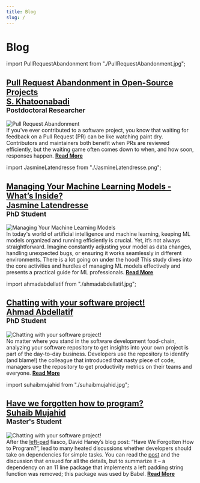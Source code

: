 ```yaml
---
title: Blog
slug: /
---
```

 
# Blog

import PullRequestAbandonment from "./PullRequestAbandonment.jpg";

<div className="container">
  <h2>
    <a href="/blog/publications/Taking_the_Guesswork_Out_of_Code_Reviews">
      Pull Request Abandonment in Open-Source Projects
    </a>
    <div className="avatar__intro" itemprop="author" itemscope="" itemtype="https://schema.org/Person">
      <div className="avatar__name">
        <a itemprop="url" href="/members/hassan-khatoonabadi">
          <span itemprop="name">S. Khatoonabadi</span>
        </a>
      </div>
      <small className="avatar__subtitle" itemprop="description">
        Postdoctoral Researcher
      </small>
    </div>
  </h2>

  <div className="events" style={{
      '@media screen and (max-width: 966px)': {
          maxHeight: '100%',
          flexWrap: 'wrap',
          maxWidth: '350px'
      }
  }}>
    <div className="SmallContainer">
      <img src={PullRequestAbandonment} alt="Pull Request Abandonment" />
    </div>

  <div className="text">
      If you've ever contributed to a software project, you know that waiting for feedback on a Pull Request (PR) can be like watching paint dry. Contributors and maintainers both benefit when PRs are reviewed efficiently, but the waiting game often comes down to when, and how soon, responses happen. 


<a  href="/blog/publications/Taking_the_Guesswork_Out_of_Code_Reviews">
  <strong> Read More</strong>
      </a>
    </div>
  </div>
</div>




import JasmineLatendresse from "./JasmineLatendresse.png";


<div className="container">
  <h2>
    <a href="/blog/publications/Managing_Your_Machine_Learning_Models">
     Managing Your Machine Learning Models - What’s Inside?  </a>
    <div className="avatar__intro" itemprop="author" itemscope="" itemtype="https://schema.org/Person">
      <div className="avatar__name">
        <a itemprop="url" href="/members/jasmine-latendresse">
          <span itemprop="name">Jasmine Latendresse</span>
        </a>
      </div>
      <small className="avatar__subtitle" itemprop="description">
       PhD Student
      </small>
    </div>
  </h2>

  <div className="events" style={{
      '@media screen and (max-width: 966px)': {
          maxHeight: '100%',
          flexWrap: 'wrap',
          maxWidth: '350px'
      }
  }}>
    <div className="SmallContainer">
      <img src={JasmineLatendresse} alt="  Managing Your Machine Learning Models" />
    </div>

  <div className="text">
      In today's world of artificial intelligence and machine learning, keeping ML models organized and running efficiently is crucial. Yet, it’s not always straightforward. Imagine constantly adjusting your model as data changes, handling unexpected bugs, or ensuring it works seamlessly in different environments. There is a lot going on under the hood! This study dives into the core activities and hurdles of managing ML models effectively and presents a practical guide for ML professionals. 


<a  href="/blog/publications/Managing_Your_Machine_Learning_Models">
  <strong> Read More</strong>
      </a>
    </div>
  </div>
</div>




import ahmadabdellatif from "./ahmadabdellatif.jpg";


<div className="container">
  <h2>
    <a href="/blog/publications/chatting_with_your_software_project">
   Chatting with your software project!  </a>
    <div className="avatar__intro" itemprop="author" itemscope="" itemtype="https://schema.org/Person">
      <div className="avatar__name">
        <a itemprop="url" href="/members/ahmad-abdellatif">
          <span itemprop="name">Ahmad Abdellatif</span>
        </a>
      </div>
      <small className="avatar__subtitle" itemprop="description">
       PhD Student
      </small>
    </div>
  </h2>

  <div className="events" style={{
      '@media screen and (max-width: 966px)': {
          maxHeight: '100%',
          flexWrap: 'wrap',
          maxWidth: '350px'
      }
  }}>
    <div className="SmallContainer">
      <img src={ahmadabdellatif} alt=" Chatting with your software project!" />
    </div>

  <div className="text">
No matter where you stand in the software development food-chain, analyzing your software repository to get insights into your own project is part of the day-to-day business. Developers use the repository to identify (and blame!) the colleague that introduced that nasty piece of code, managers use the repository to get productivity metrics on their teams and everyone.


<a  href="/blog/publications/chatting_with_your_software_project">
  <strong> Read More</strong>
      </a>
    </div>
  </div>
</div>



import suhaibmujahid from "./suhaibmujahid.jpg";


<div className="container">
  <h2>
    <a href="/blog/publications/Have_we_forgetten_how_to_program">
Have we forgotten how to program?  </a>
    <div className="avatar__intro" itemprop="author" itemscope="" itemtype="https://schema.org/Person">
      <div className="avatar__name">
        <a itemprop="url" href="https://suhaib.ca">
          <span itemprop="name">Suhaib Mujahid</span>
        </a>
      </div>
      <small className="avatar__subtitle" itemprop="description">
   Master's Student
      </small>
    </div>
  </h2>

  <div className="events" style={{
      '@media screen and (max-width: 966px)': {
          maxHeight: '100%',
          flexWrap: 'wrap',
          maxWidth: '350px'
      }
  }}>
    <div className="SmallContainer">
      <img src={suhaibmujahid} alt=" Chatting with your software project!" />
    </div>

  <div className="text">
After the <a href="https://www.npmjs.com/package/left-pad">left-pad</a> fiasco, David Haney’s blog post: “Have We Forgotten How to Program?”, lead to many heated discussions whether developers should take on dependencies for simple tasks. You can read the <a href="http://www.haneycodes.net/npm-left-pad-have-we-forgotten-how-to-program/">post</a> and the discussion that ensued for all the details, but to summarize it – a dependency on an 11 line package that implements a left padding string function was removed; this package was used by Babel.

<a  href="/blog/publications/Have_we_forgetten_how_to_program">
  <strong> Read More</strong>
      </a>
    </div>
  </div>
</div>

